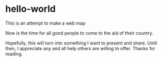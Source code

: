 # hello-world
This is an attempt to make a web map

Now is the time for all good people to come to the aid of their country.

Hopefully, this will turn into something I want to present and share. Until then, I appreciate any and all help others are willing to offer. Thanks for reading.

